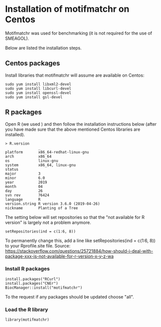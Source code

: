 
# Installation of motifmatchr on Centos

Motifmatchr was used for benchmarking (it is not required for the use of SMEAGOL).

Below are listed the installation steps.

## Centos packages

Install libraries that motifmatchr will assume are available on Centos:

```console
sudo yum install libxml2-devel
sudo yum install libcurl-devel
sudo yum install openssl-devel
sudo yum install gsl-devel
```

## R packages

Open R (we used ) and then follow the installation instructions below (after you have made sure that the above mentioned Centos libraries are installed).

```console
> R.version
               _                           
platform       x86_64-redhat-linux-gnu     
arch           x86_64                      
os             linux-gnu                   
system         x86_64, linux-gnu           
status                                     
major          3                           
minor          6.0                         
year           2019                        
month          04                          
day            26                          
svn rev        76424                       
language       R                           
version.string R version 3.6.0 (2019-04-26)
nickname       Planting of a Tree          
```

The setting below will set repositories so that the "not available for R version" is largely not a problem anymore.

```console
setRepositories(ind = c(1:6, 8))
```
To permanently change this, add a line like setRepositories(ind = c(1:6, 8)) to your Rprofile.site file. Source: https://stackoverflow.com/questions/25721884/how-should-i-deal-with-package-xxx-is-not-available-for-r-version-x-y-z-wa

### Install R packages

```console
install.packages("RCurl")
install.packages("CNEr")
BiocManager::install("motifmatchr")
```

To the request if any packages should be updated choose "all".

### Load the R library

```console
library(motifmatchr)
```
